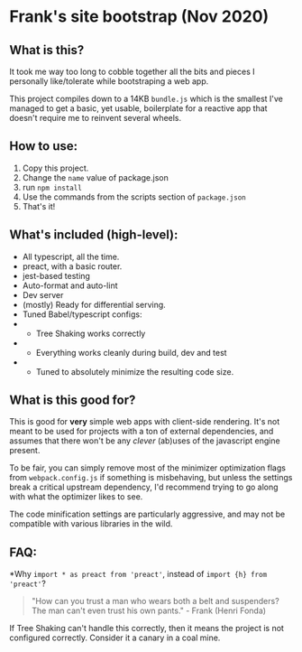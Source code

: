 # Frank's site bootstrap (Nov 2020)

## What is this?

It took me way too long to cobble together all the bits and pieces I personally like/tolerate while bootstraping 
a web app.

This project compiles down to a 14KB `bundle.js` which is the smallest I've managed to get a basic, yet usable, boilerplate for a reactive app that doesn't require me to reinvent several wheels.

## How to use:

1. Copy this project.
2. Change the `name` value of package.json
3. run `npm install`
4. Use the commands from the scripts section of `package.json`
5. That's it! 

## What's included (high-level):

* All typescript, all the time.
* preact, with a basic router.
* jest-based testing
* Auto-format and auto-lint 
* Dev server
* (mostly) Ready for differential serving.
* Tuned Babel/typescript configs:
* * Tree Shaking works correctly
* * Everything works cleanly during build, dev and test
* * Tuned to absolutely minimize the resulting code size.

## What is this good for?

This is good for **very** simple web apps with client-side rendering. It's not meant to be used for projects with a ton of external dependencies, and assumes that there won't be any *clever* (ab)uses of the javascript engine present.

To be fair, you can simply remove most of the minimizer optimization flags from `webpack.config.js` if something is misbehaving, but unless the settings break a critical upstream dependency, I'd recommend trying to go along with what the optimizer likes to see.

The code minification settings are particularly aggressive, and may not be compatible with various libraries in the wild.

## FAQ:

*Why `import * as preact from 'preact'`, instead of `import {h} from 'preact'`?

> "How can you trust a man who wears both a belt and suspenders? The man can't even trust his own pants." - Frank (Henri Fonda)

If Tree Shaking can't handle this correctly, then it means the project is not configured correctly. Consider it a canary in a coal mine.